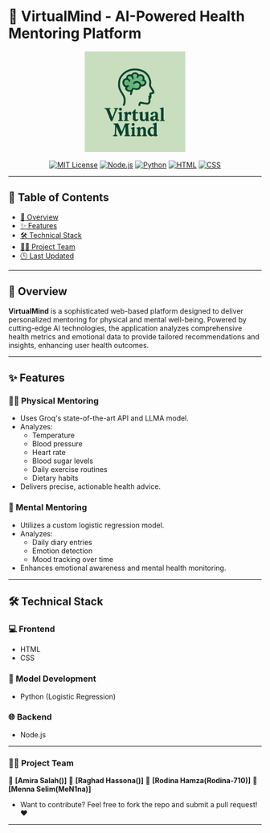 # 🧠 VirtualMind - AI-Powered Health Mentoring Platform

<div align="center">
  <img src="frontend/assets/xv.png" alt="VirtualMind Logo" width="200"/>

  [![MIT License](https://img.shields.io/badge/License-MIT-green.svg)](https://choosealicense.com/licenses/mit/)
  [![Node.js](https://img.shields.io/badge/Node.js-43853D?style=flat&logo=node.js&logoColor=white)](https://nodejs.org/)
  [![Python](https://img.shields.io/badge/Python-3776AB?style=flat&logo=python&logoColor=white)](https://www.python.org/)
  [![HTML](https://img.shields.io/badge/HTML-E34F26?style=flat&logo=html5&logoColor=white)](https://developer.mozilla.org/en-US/docs/Web/HTML)
  [![CSS](https://img.shields.io/badge/CSS-1572B6?style=flat&logo=css3&logoColor=white)](https://developer.mozilla.org/en-US/docs/Web/CSS)
</div>

---

## 📑 Table of Contents
- [📖 Overview](#-overview)
- [✨ Features](#-features)
- [🛠 Technical Stack](#-technical-stack)
- [👩‍💻 Project Team](#-project-team)
- [🕒 Last Updated](#-last-updated)

---

## 📖 Overview

**VirtualMind** is a sophisticated web-based platform designed to deliver personalized mentoring for physical and mental well-being. Powered by cutting-edge AI technologies, the application analyzes comprehensive health metrics and emotional data to provide tailored recommendations and insights, enhancing user health outcomes.

---

## ✨ Features

### 🏃‍♂️ Physical Mentoring
- Uses Groq's state-of-the-art API and LLMA model.
- Analyzes:
  - Temperature
  - Blood pressure
  - Heart rate
  - Blood sugar levels
  - Daily exercise routines
  - Dietary habits
- Delivers precise, actionable health advice.

### 🧘 Mental Mentoring
- Utilizes a custom logistic regression model.
- Analyzes:
  - Daily diary entries
  - Emotion detection
  - Mood tracking over time
- Enhances emotional awareness and mental health monitoring.

---

## 🛠 Technical Stack

### 💻 Frontend
- HTML
- CSS

### 🧠 Model Development
- Python (Logistic Regression)

### 🌐 Backend
- Node.js

---
### 👩‍💻 Project Team
👤 **[Amira Salah()]**
👤 **[Raghad Hassona()]**
👤 **[Rodina Hamza(Rodina-710)]**
👤 **[Menna Selim(MeN1na)]**

- Want to contribute? Feel free to fork the repo and submit a pull request! ❤️
---
